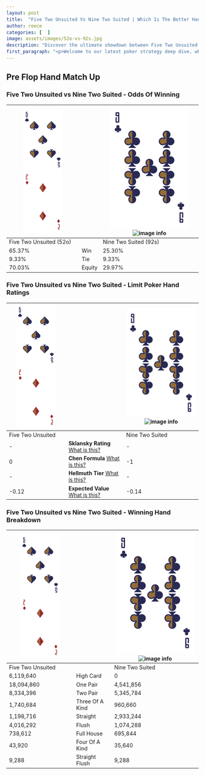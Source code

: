 ```yaml
---
layout: post
title:  "Five Two Unsuited Vs Nine Two Suited | Which Is The Better Hand In Poker? A Complete Guide"
author: reece
categories: [  ]
image: assets/images/52o-vs-92s.jpg
description: "Discover the ultimate showdown between Five Two Unsuited and Nine Two Suited in poker! Uncover the odds, strategies, and scenarios where one hand triumphs over the other. Get ready to up your poker game with this thrilling analysis."
first_paragraph: "<p>Welcome to our latest poker strategy deep dive, where we're pitting two distinct hands against each other in a high-stakes showdown: Five Two Unsuited vs Nine Two Suited.</p><p>In the dynamic world of poker, every decision counts, and knowing which hand holds the upper hand is key to your success at the table.</p><p>In this article, we'll dissect these two hands, explore the scenarios where one dominates the other, and equip you with the knowledge to make strategic choices that can tip the odds in your favor.</p><p>Get ready to unravel the intriguing dynamics of these poker hands and elevate your game to new heights.</p>"
---
```




[comment]: # (sp0)

## Pre Flop Hand Match Up

<div class="table hand-ratings" markdown="1"> 



### Five Two Unsuited vs Nine Two Suited - Odds Of Winning


    
| ![image info](assets/images/hand1/5.png) ![image info](assets/images/hand1/2o.png) |  | ![image info](assets/images/hand2/9.png) ![image info](assets/images/hand2/2s.png) |
| -------- | -------- | -------- |
| Five Two Unsuited (52o) |  | Nine Two Suited (92s) |
| 65.37% | Win | 25.30% |
| 9.33% | Tie | 9.33% |
| 70.03% | Equity | 29.97% |




[comment]: # (sp1)



### Five Two Unsuited vs Nine Two Suited - Limit Poker Hand Ratings


    
| ![image info](assets/images/hand1/5.png) ![image info](assets/images/hand1/2o.png) |  | ![image info](assets/images/hand2/9.png) ![image info](assets/images/hand2/2s.png) |
| -------- | -------- | -------- |
| Five Two Unsuited |  | Nine Two Suited |
| - | **Sklansky Rating** [What is this?](/sklansky-rating-explained) | - |
| 0 | **Chen Formula** [What is this?](/chen-formula-explained) | -1 |
| - | **Hellmuth Tier** [What is this?](/Hellmuth-tier-explained) | - |
| -0.12 | **Expected Value** [What is this?](/expected-value-explained) | -0.14 |




[comment]: # (sp2)



### Five Two Unsuited vs Nine Two Suited - Winning Hand Breakdown


    
| ![image info](assets/images/hand1/5.png) ![image info](assets/images/hand1/2o.png) |  | ![image info](assets/images/hand2/9.png) ![image info](assets/images/hand2/2s.png) |
| -------- | -------- | -------- |
| Five Two Unsuited |  | Nine Two Suited |
| 6,119,640 | High Card | 0 |
| 18,094,860 | One Pair | 4,541,856 |
| 8,334,396 | Two Pair | 5,345,784 |
| 1,740,684 | Three Of A Kind | 960,660 |
| 1,198,716 | Straight | 2,933,244 |
| 4,016,292 | Flush | 1,074,288 |
| 738,612 | Full House | 695,844 |
| 43,920 | Four Of A Kind | 35,640 |
| 9,288 | Straight Flush | 9,288 |




[comment]: # (sp3)



</div>

[comment]: # (sp4)



[comment]: # (sp5)

